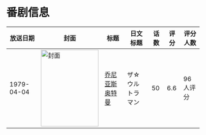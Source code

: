 # 番剧信息

|放送日期|封面|标题|日文标题|话数|评分|评分人数|
|---|---|---|---|---|---|---|
|1979-04-04|<img src="https://lain.bgm.tv/pic/cover/c/46/87/61260_OFZwi.jpg" alt="封面" style="width:150px;height:200px;object-fit:cover;">|[乔尼亚斯奥特曼](https://bangumi.tv/subject/61260)|ザ☆ウルトラマン|50|6.6|96人评分|
